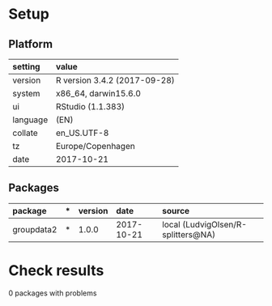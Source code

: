 # Setup

## Platform

|setting  |value                        |
|:--------|:----------------------------|
|version  |R version 3.4.2 (2017-09-28) |
|system   |x86_64, darwin15.6.0         |
|ui       |RStudio (1.1.383)            |
|language |(EN)                         |
|collate  |en_US.UTF-8                  |
|tz       |Europe/Copenhagen            |
|date     |2017-10-21                   |

## Packages

|package    |*  |version |date       |source                             |
|:----------|:--|:-------|:----------|:----------------------------------|
|groupdata2 |*  |1.0.0   |2017-10-21 |local (LudvigOlsen/R-splitters@NA) |

# Check results

0 packages with problems




